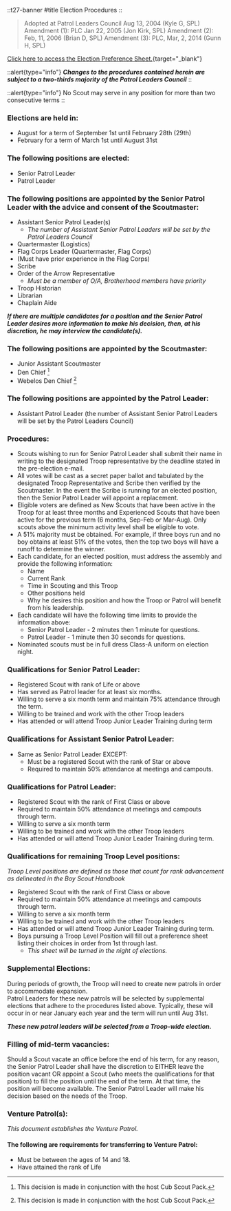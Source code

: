 
::t27-banner
#title
Election Procedures
::

> Adopted at Patrol Leaders Council Aug 13, 2004 (Kyle G, SPL)
> Amendment (1): PLC Jan 22, 2005 (Jon Kirk, SPL)
> Amendment (2): Feb, 11, 2006 (Brian D, SPL)
> Amendment (3): PLC, Mar, 2, 2014 (Gunn H, SPL)

[Click here to access the Election Preference Sheet.](https://drive.google.com/file/d/0B1xkyyMuYqNhekZwZ0xMNjhrTUk/view?usp=sharing&resourcekey=0-KcxUNFf9TbdHagEL9dM3Qg){target="_blank"}

::alert{type="info"}
***Changes to the procedures contained herein are subject to a two-thirds majority of the Patrol Leaders Council***
::

::alert{type="info"}
No Scout may serve in any position for more than two consecutive terms
::

### Elections are held in:    
- August for a term of September 1st until February 28th (29th)
- February for a term of March 1st until August 31st

### The following positions are elected:
- Senior Patrol Leader
- Patrol Leader

### The following positions are appointed by the Senior Patrol Leader with the advice and consent of the Scoutmaster:

- Assistant Senior Patrol Leader(s) 
    - _The number of Assistant Senior Patrol Leaders will be set by the Patrol Leaders Council_
- Quartermaster (Logistics)
- Flag Corps Leader (Quartermaster, Flag Corps)
- (Must have prior experience in the Flag Corps)
- Scribe
- Order of the Arrow Representative
    - _Must be a member of O/A, Brotherhood members have priority_
- Troop Historian
- Librarian
- Chaplain Aide

***If there are multiple candidates for a position and the Senior Patrol Leader desires more 
information to make his decision, then, at his discretion, he may interview the candidate(s).***

### The following positions are appointed by the Scoutmaster:

- Junior Assistant Scoutmaster
- Den Chief [^1]
- Webelos Den Chief [^1]
[^1]: This decision is made in conjunction with the host Cub Scout Pack.

### The following positions are appointed by the Patrol Leader:

- Assistant Patrol Leader (the number of Assistant Senior Patrol Leaders will be set by the Patrol Leaders Council)

### Procedures:

- Scouts wishing to run for Senior Patrol Leader shall submit their name in writing to the designated Troop representative by the deadline stated in the pre-election e-mail.
- All votes will be cast as a secret paper ballot and tabulated by the designated Troop Representative and Scribe then verified by the Scoutmaster.  In the event the Scribe is running for an elected position, then the Senior Patrol Leader will appoint a replacement.
- Eligible voters are defined as New Scouts that have been active in the Troop for at least three months and Experienced Scouts that have been active for the previous term (6 months, Sep-Feb or Mar-Aug).  Only scouts above the minimum activity level shall be eligible to vote.
- A 51% majority must be obtained.  For example, if three boys run and no boy obtains at least 51% of the votes, then the top two boys will have a runoff to determine the winner.
- Each candidate, for an elected position, must address the assembly and provide the following information:
    - Name
    - Current Rank
    - Time in Scouting and this Troop
    - Other positions held
    - Why he desires this position and how the Troop or Patrol will benefit from his leadership.
- Each candidate will have the following time limits to provide the information above:
    - Senior Patrol Leader - 2 minutes then 1 minute for questions.
    - Patrol Leader - 1 minute then 30 seconds for questions.
- Nominated scouts must be in full dress Class-A uniform on election night.

### Qualifications for Senior Patrol Leader:
- Registered Scout with rank of Life or above
- Has served as Patrol leader for at least six months.
- Willing to serve a six month term and maintain 75% attendance through the term.
- Willing to be trained and work with the other Troop leaders
- Has attended or will attend Troop Junior Leader Training during term

### Qualifications for Assistant Senior Patrol Leader:
- Same as Senior Patrol Leader EXCEPT:
    - Must be a registered Scout with the rank of Star or above
    - Required to maintain 50% attendance at meetings and campouts.

### Qualifications for Patrol Leader:
- Registered Scout with the rank of First Class or above
- Required to maintain 50% attendance at meetings and campouts through term.
- Willing to serve a six month term
- Willing to be trained and work with the other Troop leaders
- Has attended or will attend Troop Junior Leader Training during term.

### Qualifications for remaining Troop Level positions:
_Troop Level positions are defined as those that count for rank advancement as delineated in the Boy Scout Handbook_
- Registered Scout with the rank of First Class or above
- Required to maintain 50% attendance at meetings and campouts through term.
- Willing to serve a six month term
- Willing to be trained and work with the other Troop leaders
- Has attended or will attend Troop Junior Leader Training during term.  
- Boys pursuing a Troop Level Position will fill out a preference sheet listing their choices in order from 1st through last.
    - _This sheet will be turned in the night of elections._

### Supplemental Elections:

During periods of growth, the Troop will need to create new patrols in order to accommodate expansion.  
Patrol Leaders for these new patrols will be selected by supplemental elections that adhere to the procedures 
listed above.  Typically, these will occur in or near January each year and the term will run until Aug 31st.

***These new patrol leaders will be selected from a Troop-wide election.***

### Filling of mid-term vacancies:

Should a Scout vacate an office before the end of his term, for any reason, the Senior Patrol Leader shall 
have the discretion to EITHER leave the position vacant OR appoint a Scout (who meets the qualifications for 
that position) to fill the position until the end of the term.  At that time, the position will become 
available.  The Senior Patrol Leader will make his decision based on the needs of the Troop.

### Venture Patrol(s):

_This document establishes the Venture Patrol._

#### The following are requirements for transferring to Venture Patrol:
- Must be between the ages of 14 and 18.
- Have attained the rank of Life